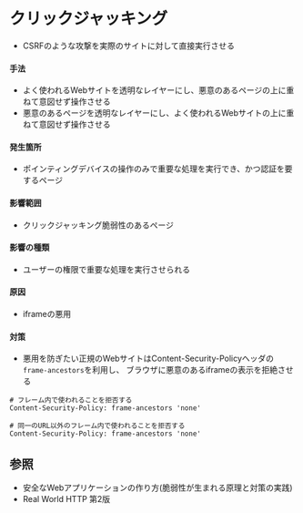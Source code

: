# クリックジャッキング
- CSRFのような攻撃を実際のサイトに対して直接実行させる

#### 手法
- よく使われるWebサイトを透明なレイヤーにし、悪意のあるページの上に重ねて意図せず操作させる
- 悪意のあるページを透明なレイヤーにし、よく使われるWebサイトの上に重ねて意図せず操作させる

#### 発生箇所
- ポインティングデバイスの操作のみで重要な処理を実行でき、かつ認証を要するページ

#### 影響範囲
- クリックジャッキング脆弱性のあるページ

#### 影響の種類
- ユーザーの権限で重要な処理を実行させられる

#### 原因
- iframeの悪用

#### 対策
- 悪用を防ぎたい正規のWebサイトはContent-Security-Policyヘッダの`frame-ancestors`を利用し、
  ブラウザに悪意のあるiframeの表示を拒絶させる

```
# フレーム内で使われることを拒否する
Content-Security-Policy: frame-ancestors 'none'

# 同一のURL以外のフレーム内で使われることを拒否する
Content-Security-Policy: frame-ancestors 'none'
```

## 参照
- 安全なWebアプリケーションの作り方(脆弱性が生まれる原理と対策の実践)
- Real World HTTP 第2版
